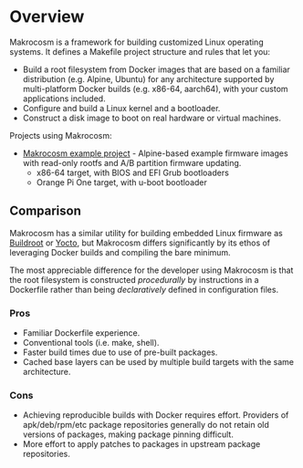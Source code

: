 # Overview

Makrocosm is a framework for building customized Linux operating systems.
It defines a Makefile project structure and rules that let you:

  - Build a root filesystem from Docker images that are based on a familiar
    distribution (e.g. Alpine, Ubuntu) for any architecture supported by
    multi-platform Docker builds (e.g. x86-64, aarch64), with your custom
    applications included.
  - Configure and build a Linux kernel and a bootloader.
  - Construct a disk image to boot on real hardware or virtual machines.

Projects using Makrocosm:

  - [Makrocosm example project](https://www.github.com/makrocosm/example-project) - Alpine-based example firmware images with read-only rootfs and A/B partition firmware updating.
    * x86-64 target, with BIOS and EFI Grub bootloaders
    * Orange Pi One target, with u-boot bootloader

## Comparison

Makrocosm has a similar utility for building embedded Linux firmware as
[Buildroot](https://buildroot.org/) or [Yocto](https://www.yoctoproject.org/),
but Makrocosm differs significantly by its ethos of leveraging Docker builds
and compiling the bare minimum.

The most appreciable difference for the developer using Makrocosm is that
the root filesystem is constructed *procedurally* by instructions in a
Dockerfile rather than being *declaratively* defined in configuration files.

### Pros
  
  - Familiar Dockerfile experience.
  - Conventional tools (i.e. make, shell).
  - Faster build times due to use of pre-built packages.
  - Cached base layers can be used by multiple build targets with the same
    architecture.

### Cons

  - Achieving reproducible builds with Docker requires effort.
    Providers of apk/deb/rpm/etc package repositories generally do not retain
    old versions of packages, making package pinning difficult.
  - More effort to apply patches to packages in upstream package repositories.
